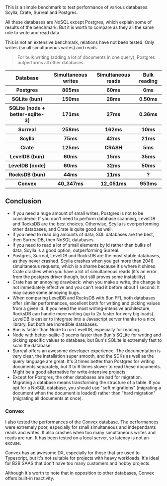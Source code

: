 This is a simple benchmark to test performance of various databases: Scylla, Crate, Surreal and Postgres.

All these databases are NoSQL except Postgres, which explain some of results of the benchmark. But it is worth to compare as they all the same role to write and read data.

This is not an extensive benchmark, relations have not been tested. Only writes (small simultaneous writes) and reads.

> For bulk writing (adding a lot of documents in one query), Postgres outperforms all other databases.

<table>
  <tr>
    <th>Database</th>
    <th>Simultaneous writes</th>
    <th>Simultaneous reads</th>
    <th>Bulk reading</th>
  </tr>
  <tr>
    <th>Postgres</th>
    <th>865ms</th>
    <th>60ms</th>
    <th>6ms</th>
  </tr>
  <tr>
    <th>SQLite (bun)</th>
    <th>150ms</th>
    <th>28ms</th>
    <th>0.50ms</th>
  </tr>
  <tr>
    <th>SQLite (node + better-sqlite-3)</th>
    <th>171ms</th>
    <th>27ms</th>
    <th>0.36ms</th>
  </tr>
  <tr>
    <th>Surreal</th>
    <th>258ms</th>
    <th>162ms</th>
    <th>10ms</th>
  </tr>
  <tr>
    <th>Scylla</th>
    <th>75ms</th>
    <th>42ms</th>
    <th>21ms</th>
  </tr>
  <tr>
    <th>Crate</th>
    <th>125ms</th>
    <th>CRASH</th>
    <th>5ms</th>
  </tr>
  <tr>
    <th>LevelDB (bun)</th>
    <th>60ms</th>
    <th>15ms</th>
    <th>35ms</th>
  </tr>
  <tr>
    <th>LevelDB (node)</th>
    <th>60ms</th>
    <th>32ms</th>
    <th>50ms</th>
  </tr>
  <tr>
    <th>RocksDB (bun)</th>
    <th>44ms</th>
    <th>11ms</th>
    <th>?</th>
  </tr>
  <tr>
    <th>Convex</th>
    <th>40_347ms</th>
    <th>12_051ms</th>
    <th>953ms</th>
  </tr>
</table>

## Conclusion

- If you need a huge amount of small writes, Postgres is not to be considered. If you don't need to perform database scanning, LevelDB and RocksDB are the best choices. Otherwise, Scylla is overperforming other databases, and Crate is quite good as well.
- If you need to read big amounts of data, SQL databases are the best, then SurrealDB, then NoSQL databases.
- If you need to read a lot of small elements by id rather than bulks of data, Scylla is a good option, outperforming Surreal.
- Postgres, Surreal, LevelDB and RocksDB are the most stable databases, as they never crashed. Scylla crashes when you get more than 2048 simultaneous requests, which is a shame because it's where it shines. Crate crashes when you have a lot of simultaneous reads (it's an error from the postgres driver though, but still proves some instability).
- Crate has an annoying drawback: when you make a write, the change is not immediately effective and you can't read it before about 1 second. It may cause some annoying bugs.
- When comparing LevelDB and RocksDB with Bun FFI, both databases offer similar performances, excellent both for writing and picking values from a given id. If you need the most writing-intensive architecture, RocksDB can handle more writing (up to 2x faster for very big loads). LevelDB is easier to integrate into a Javascript server thanks to a nice library. But both are incredible databases.
- Bun is faster than Node to run LevelDB, especially for reading.
- Node with better-sqlite-3 seems faster than Bun's SQLite for writing and picking specific values to database, but Bun's SQLite is extremely fast to scan the database.
- Surreal offers an awesome developer experience. The documentation is very clear, the installation super smooth, and the SDKs as well as the query language are great. It's 3 times better than Postgres for writing documents separately, but 3 to 6 times slower to read these documents. Might be a good alternative for write-intensive projects.
- Except for Postgres, the other databases are bad for migration. Migrating a database means transforming the structure of a table. If you opt for a NoSQL database, you should use "soft migrations" (migrating a document when the document is loaded) rather than "hard migration" (migrating all documents at once).

### Convex

I also tested the performances of the [Convex](https://www.convex.dev/) database. The performances were extremely poor, especially for small simultaneous and independants reads and writes. It also crashes when too many simultaneous writes and reads are run. It has been tested on a local server, so latency is not an excuse.

Convex has an awesome DX, especially for those that are used to Typescript, but it's not suitable for projects with heavy workloads. It's ideal for B2B SAAS that don't have too many customers and hobby projects.

Although it's worth to note that in opposition to other databases, Convex offers built-in reactivity.
